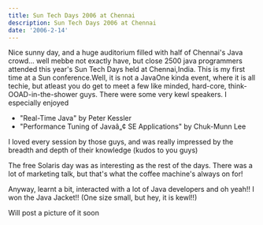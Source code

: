 ```yaml
---
title: Sun Tech Days 2006 at Chennai
description: Sun Tech Days 2006 at Chennai
date: '2006-2-14'
---
```


Nice sunny day, and a huge auditorium filled with half of Chennai's Java crowd... well mebbe not exactly have, but close 2500 java programmers attended this year's Sun Tech Days held at Chennai,India. This is my first time at a Sun conference.Well, it is not a JavaOne kinda event, where it is all techie, but atleast you do get to meet a few like minded, hard-core, think-OOAD-in-the-shower guys. There were some very kewl speakers. I especially enjoyed

- "Real-Time Java" by Peter Kessler  
- "Performance Tuning of Javaâ„¢ SE Applications" by Chuk-Munn Lee

I loved every session by those guys, and was really impressed by the breadth and depth of their knowledge (kudos to you guys)

The free Solaris day was as interesting as the rest of the days. There was a lot of marketing talk, but that's what the coffee machine's always on for!

Anyway, learnt a bit, interacted with a lot of Java developers and oh yeah!! I won the Java Jacket!! (One size small, but hey, it is kewl!!)

Will post a picture of it soon
